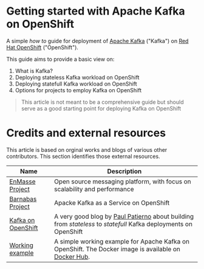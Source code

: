 # Getting started with Apache Kafka on OpenShift
A simple _how to_ guide for deployment of [Apache Kafka](https://kafka.apache.org/) ("Kafka") on [Red Hat OpenShift](https://www.openshift.com/container-platform/index.html) ("OpenShift").  

This guide aims to provide a basic view on:
1. What is Kafka?
2. Deploying stateless Kafka workload on OpenShift
3. Deploying statefull Kafka workload on OpenShift
4. Options for projects to employ Kafka on OpenShift

> This article is not meant to be a comprehensive guide but should serve as a good starting point for deploying Kafka on OpenShift

# Credits and external resources
This article is based on orginal works and blogs of various other contributors.  This section identifies those external resources.

Name | Description
-|-
[EnMasse Project](enmasse.io) | Open source messaging platform, with focus on scalability and performance
[Barnabas Project](https://github.com/EnMasseProject/barnabas) | Apacke Kafka as a Service on OpenShift
[Kafka on OpenShift](https://paolopatierno.wordpress.com/2017/03/25/a-new-kafka-novel-the-openshift-kubernetes-deployment/) | A very good blog by [Paul Patierno](https://paolopatierno.wordpress.com/github/) about building from _stateless_ to _statefull_ Kafka deployments on OpenShift
[Working example](https://github.com/mattf/openshift-kafka) | A simple working example for Apache Kafka on OpenShift.  The Docker image is available on [Docker Hub](https://hub.docker.com/r/mattf/openshift-kafka/).
